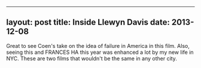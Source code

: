 ------
layout: post
title: Inside Llewyn Davis 
date:  2013-12-08 
-----
 Great to see Coen's take on the idea of failure in America in this film. Also, seeing this and FRANCES HA this year was enhanced a lot by my new life in NYC. These are two films that wouldn't be the same in any other city. 
